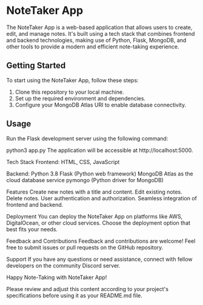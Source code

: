 # NoteTaker App

The NoteTaker App is a web-based application that allows users to create, edit, and manage notes. It's built using a tech stack that combines frontend and backend technologies, making use of Python, Flask, MongoDB, and other tools to provide a modern and efficient note-taking experience.

## Getting Started

To start using the NoteTaker App, follow these steps:

1. Clone this repository to your local machine.
2. Set up the required environment and dependencies.
3. Configure your MongoDB Atlas URI to enable database connectivity.

## Usage

Run the Flask development server using the following command:


python3 app.py
The application will be accessible at http://localhost:5000.

Tech Stack
Frontend:
HTML, CSS, JavaScript

Backend:
Python 3.8
Flask (Python web framework)
MongoDB Atlas as the cloud database service
pymongo (Python driver for MongoDB)

Features
Create new notes with a title and content.
Edit existing notes.
Delete notes.
User authentication and authorization.
Seamless integration of frontend and backend.

Deployment
You can deploy the NoteTaker App on platforms like AWS, DigitalOcean, or other cloud services. Choose the deployment option that best fits your needs.

Feedback and Contributions
Feedback and contributions are welcome! Feel free to submit issues or pull requests on the GitHub repository.

Support
If you have any questions or need assistance, connect with fellow developers on the community Discord server.

Happy Note-Taking with NoteTaker App!

Please review and adjust this content according to your project's specifications before using it as your README.md file.

